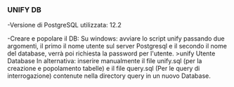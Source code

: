 ### UNIFY DB ###

-Versione di PostgreSQL utilizzata: 12.2

-Creare e popolare il DB:
 Su windows:
	avviare lo script unify passando due argomenti, il primo il nome utente sul server Postgresql e 
	il secondo il nome del database, verrà poi richiesta la password per l'utente.
	>unify Utente Database
 In alternativa: 
	inserire manualmente il file unify.sql (per la creazione e popolamento tabelle)
	e il file query.sql (Per le query di interrogazione) contenute nella directory query
	in un nuovo Database.